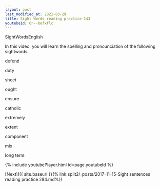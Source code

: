 ```yaml
---
layout: post
last_modified_at: 2021-03-29
title: Sight Words reading practice 143
youtubeId: 6n--befxflc
---
```

 
 
SightWordsEnglish

In this video, you will learn the spelling and pronounciation of the following sightwords.

defend

duty

sheet

ought

ensure

catholic

extremely

extent

component

mix

long term



{% include youtubePlayer.html id=page.youtubeId %}
 
 

[Next]({{ site.baseurl }}{% link  split2/_posts/2017-11-15-Sight sentences reading practice 284.md%})
 
